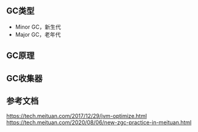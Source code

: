 ## GC类型
- Minor GC，新生代
- Major GC，老年代

## GC原理

## GC收集器

## 参考文档
https://tech.meituan.com/2017/12/29/jvm-optimize.html  
https://tech.meituan.com/2020/08/06/new-zgc-practice-in-meituan.html
